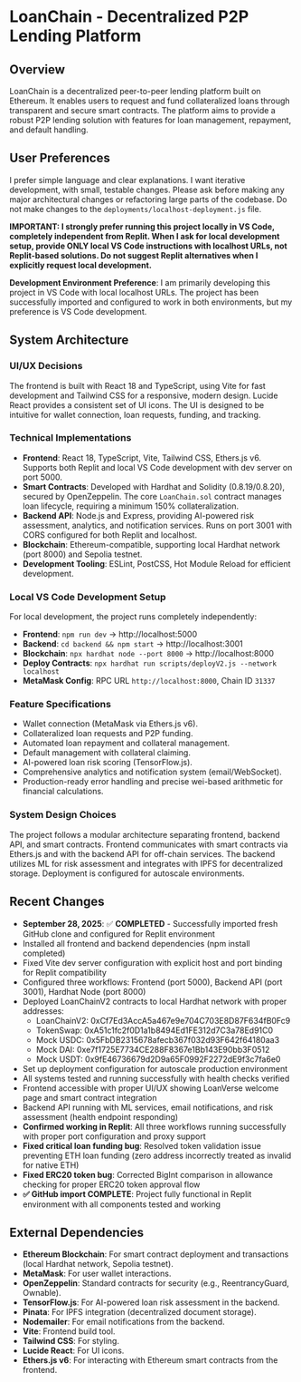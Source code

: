 # LoanChain - Decentralized P2P Lending Platform

## Overview
LoanChain is a decentralized peer-to-peer lending platform built on Ethereum. It enables users to request and fund collateralized loans through transparent and secure smart contracts. The platform aims to provide a robust P2P lending solution with features for loan management, repayment, and default handling.

## User Preferences
I prefer simple language and clear explanations. I want iterative development, with small, testable changes. Please ask before making any major architectural changes or refactoring large parts of the codebase. Do not make changes to the `deployments/localhost-deployment.js` file.

**IMPORTANT: I strongly prefer running this project locally in VS Code, completely independent from Replit. When I ask for local development setup, provide ONLY local VS Code instructions with localhost URLs, not Replit-based solutions. Do not suggest Replit alternatives when I explicitly request local development.**

**Development Environment Preference**: I am primarily developing this project in VS Code with local localhost URLs. The project has been successfully imported and configured to work in both environments, but my preference is VS Code development.

## System Architecture

### UI/UX Decisions
The frontend is built with React 18 and TypeScript, using Vite for fast development and Tailwind CSS for a responsive, modern design. Lucide React provides a consistent set of UI icons. The UI is designed to be intuitive for wallet connection, loan requests, funding, and tracking.

### Technical Implementations
- **Frontend**: React 18, TypeScript, Vite, Tailwind CSS, Ethers.js v6. Supports both Replit and local VS Code development with dev server on port 5000.
- **Smart Contracts**: Developed with Hardhat and Solidity (0.8.19/0.8.20), secured by OpenZeppelin. The core `LoanChain.sol` contract manages loan lifecycle, requiring a minimum 150% collateralization.
- **Backend API**: Node.js and Express, providing AI-powered risk assessment, analytics, and notification services. Runs on port 3001 with CORS configured for both Replit and localhost.
- **Blockchain**: Ethereum-compatible, supporting local Hardhat network (port 8000) and Sepolia testnet.
- **Development Tooling**: ESLint, PostCSS, Hot Module Reload for efficient development.

### Local VS Code Development Setup
For local development, the project runs completely independently:
- **Frontend**: `npm run dev` → http://localhost:5000
- **Backend**: `cd backend && npm start` → http://localhost:3001  
- **Blockchain**: `npx hardhat node --port 8000` → http://localhost:8000
- **Deploy Contracts**: `npx hardhat run scripts/deployV2.js --network localhost`
- **MetaMask Config**: RPC URL `http://localhost:8000`, Chain ID `31337`

### Feature Specifications
- Wallet connection (MetaMask via Ethers.js v6).
- Collateralized loan requests and P2P funding.
- Automated loan repayment and collateral management.
- Default management with collateral claiming.
- AI-powered loan risk scoring (TensorFlow.js).
- Comprehensive analytics and notification system (email/WebSocket).
- Production-ready error handling and precise wei-based arithmetic for financial calculations.

### System Design Choices
The project follows a modular architecture separating frontend, backend API, and smart contracts. Frontend communicates with smart contracts via Ethers.js and with the backend API for off-chain services. The backend utilizes ML for risk assessment and integrates with IPFS for decentralized storage. Deployment is configured for autoscale environments.

## Recent Changes
- **September 28, 2025**: ✅ **COMPLETED** - Successfully imported fresh GitHub clone and configured for Replit environment
- Installed all frontend and backend dependencies (npm install completed)
- Fixed Vite dev server configuration with explicit host and port binding for Replit compatibility
- Configured three workflows: Frontend (port 5000), Backend API (port 3001), Hardhat Node (port 8000)  
- Deployed LoanChainV2 contracts to local Hardhat network with proper addresses:
  - LoanChainV2: 0xCf7Ed3AccA5a467e9e704C703E8D87F634fB0Fc9
  - TokenSwap: 0xA51c1fc2f0D1a1b8494Ed1FE312d7C3a78Ed91C0
  - Mock USDC: 0x5FbDB2315678afecb367f032d93F642f64180aa3
  - Mock DAI: 0xe7f1725E7734CE288F8367e1Bb143E90bb3F0512
  - Mock USDT: 0x9fE46736679d2D9a65F0992F2272dE9f3c7fa6e0
- Set up deployment configuration for autoscale production environment
- All systems tested and running successfully with health checks verified
- Frontend accessible with proper UI/UX showing LoanVerse welcome page and smart contract integration
- Backend API running with ML services, email notifications, and risk assessment (health endpoint responding)
- **Confirmed working in Replit**: All three workflows running successfully with proper port configuration and proxy support
- **Fixed critical loan funding bug**: Resolved token validation issue preventing ETH loan funding (zero address incorrectly treated as invalid for native ETH)
- **Fixed ERC20 token bug**: Corrected BigInt comparison in allowance checking for proper ERC20 token approval flow
- **✅ GitHub import COMPLETE**: Project fully functional in Replit environment with all components tested and working

## External Dependencies
- **Ethereum Blockchain**: For smart contract deployment and transactions (local Hardhat network, Sepolia testnet).
- **MetaMask**: For user wallet interactions.
- **OpenZeppelin**: Standard contracts for security (e.g., ReentrancyGuard, Ownable).
- **TensorFlow.js**: For AI-powered loan risk assessment in the backend.
- **Pinata**: For IPFS integration (decentralized document storage).
- **Nodemailer**: For email notifications from the backend.
- **Vite**: Frontend build tool.
- **Tailwind CSS**: For styling.
- **Lucide React**: For UI icons.
- **Ethers.js v6**: For interacting with Ethereum smart contracts from the frontend.